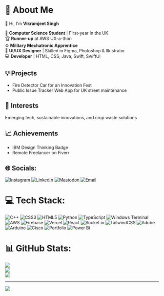 # 💫 About Me  

👋 Hi, I'm **Vikramjeet Singh**  

🚀 **Computer Science Student** | First-year in the UK  
🏆 **Runner-up** at AWS UX-a-thon  
⚙️ **Military Mechatronic Apprentice**  
🎨 **UI/UX Designer** | Skilled in Figma, Photoshop & Illustrator  
💻 **Developer** | HTML, CSS, Java, Swift, SwiftUI  

## 💡 Projects  
- Fire Detector Car for an Innovation Fest  
- Public Issue Tracker Web App for UK street maintenance  

## 🌱 Interests  
Emerging tech, sustainable innovations, and crop waste solutions  

## 📈 Achievements  
- IBM Design Thinking Badge  
- Remote Freelancer on Fiverr  



## 🌐 Socials:
[![Instagram](https://img.shields.io/badge/Instagram-%23E4405F.svg?logo=Instagram&logoColor=white)](https://instagram.com/vikramjeet_singh0096)  [![LinkedIn](https://img.shields.io/badge/LinkedIn-%230077B5.svg?logo=linkedin&logoColor=white)](https://linkedin.com/in/vikramjeet-singh)  [![Mastodon](https://img.shields.io/badge/Mastodon-%232B90D9.svg?logo=mastodon&logoColor=white)](https://mastodon.social/@VikramjeetSingh)  [![Email](https://img.shields.io/badge/Email-D14836?logo=gmail&logoColor=white)](mailto:vikramjeetsinghs341@gmail.com)  


# 💻 Tech Stack:
![C++](https://img.shields.io/badge/c++-%2300599C.svg?style=for-the-badge&logo=c%2B%2B&logoColor=white) ![CSS3](https://img.shields.io/badge/css3-%231572B6.svg?style=for-the-badge&logo=css3&logoColor=white) ![HTML5](https://img.shields.io/badge/html5-%23E34F26.svg?style=for-the-badge&logo=html5&logoColor=white) ![Python](https://img.shields.io/badge/python-3670A0?style=for-the-badge&logo=python&logoColor=ffdd54) ![TypeScript](https://img.shields.io/badge/typescript-%23007ACC.svg?style=for-the-badge&logo=typescript&logoColor=white) ![Windows Terminal](https://img.shields.io/badge/Windows%20Terminal-%234D4D4D.svg?style=for-the-badge&logo=windows-terminal&logoColor=white) ![AWS](https://img.shields.io/badge/AWS-%23FF9900.svg?style=for-the-badge&logo=amazon-aws&logoColor=white) ![Firebase](https://img.shields.io/badge/firebase-%23039BE5.svg?style=for-the-badge&logo=firebase) ![Vercel](https://img.shields.io/badge/vercel-%23000000.svg?style=for-the-badge&logo=vercel&logoColor=white) ![React](https://img.shields.io/badge/react-%2320232a.svg?style=for-the-badge&logo=react&logoColor=%2361DAFB) ![Socket.io](https://img.shields.io/badge/Socket.io-black?style=for-the-badge&logo=socket.io&badgeColor=010101) ![TailwindCSS](https://img.shields.io/badge/tailwindcss-%2338B2AC.svg?style=for-the-badge&logo=tailwind-css&logoColor=white) ![Adobe](https://img.shields.io/badge/adobe-%23FF0000.svg?style=for-the-badge&logo=adobe&logoColor=white) ![Arduino](https://img.shields.io/badge/-Arduino-00979D?style=for-the-badge&logo=Arduino&logoColor=white) ![Cisco](https://img.shields.io/badge/cisco-%23049fd9.svg?style=for-the-badge&logo=cisco&logoColor=black) ![Portfolio](https://img.shields.io/badge/Portfolio-%23000000.svg?style=for-the-badge&logo=firefox&logoColor=#FF7139) ![Power Bi](https://img.shields.io/badge/power_bi-F2C811?style=for-the-badge&logo=powerbi&logoColor=black)
# 📊 GitHub Stats:
![](https://github-readme-stats.vercel.app/api?username=vikramjeet-pixel&theme=cobalt&hide_border=false&include_all_commits=false&count_private=false)<br/>
![](https://nirzak-streak-stats.vercel.app/?user=vikramjeet-pixel&theme=cobalt&hide_border=false)<br/>
![](https://github-readme-stats.vercel.app/api/top-langs/?username=vikramjeet-pixel&theme=cobalt&hide_border=false&include_all_commits=false&count_private=false&layout=compact)

---
[![](https://visitcount.itsvg.in/api?id=vikramjeet-pixel&icon=0&color=0)](https://visitcount.itsvg.in)

<!-- Proudly created with GPRM ( https://gprm.itsvg.in ) -->

